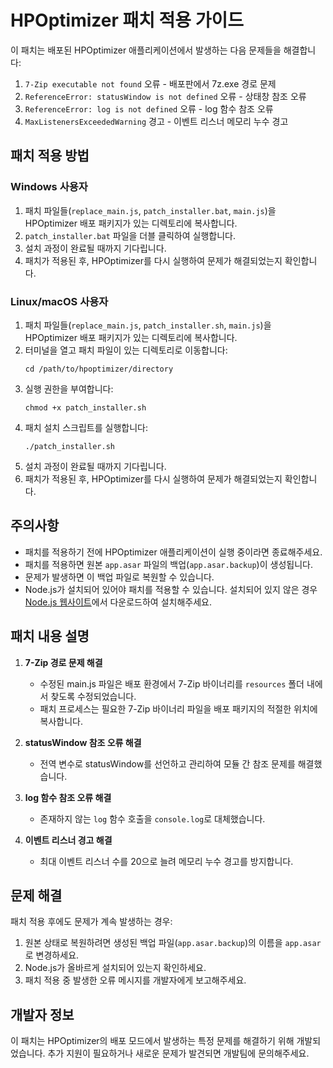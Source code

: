 # HPOptimizer 패치 적용 가이드

이 패치는 배포된 HPOptimizer 애플리케이션에서 발생하는 다음 문제들을 해결합니다:

1. `7-Zip executable not found` 오류 - 배포판에서 7z.exe 경로 문제
2. `ReferenceError: statusWindow is not defined` 오류 - 상태창 참조 오류
3. `ReferenceError: log is not defined` 오류 - log 함수 참조 오류
4. `MaxListenersExceededWarning` 경고 - 이벤트 리스너 메모리 누수 경고

## 패치 적용 방법

### Windows 사용자

1. 패치 파일들(`replace_main.js`, `patch_installer.bat`, `main.js`)을 HPOptimizer 배포 패키지가 있는 디렉토리에 복사합니다.
2. `patch_installer.bat` 파일을 더블 클릭하여 실행합니다.
3. 설치 과정이 완료될 때까지 기다립니다.
4. 패치가 적용된 후, HPOptimizer를 다시 실행하여 문제가 해결되었는지 확인합니다.

### Linux/macOS 사용자

1. 패치 파일들(`replace_main.js`, `patch_installer.sh`, `main.js`)을 HPOptimizer 배포 패키지가 있는 디렉토리에 복사합니다.
2. 터미널을 열고 패치 파일이 있는 디렉토리로 이동합니다:
   ```
   cd /path/to/hpoptimizer/directory
   ```
3. 실행 권한을 부여합니다:
   ```
   chmod +x patch_installer.sh
   ```
4. 패치 설치 스크립트를 실행합니다:
   ```
   ./patch_installer.sh
   ```
5. 설치 과정이 완료될 때까지 기다립니다.
6. 패치가 적용된 후, HPOptimizer를 다시 실행하여 문제가 해결되었는지 확인합니다.

## 주의사항

- 패치를 적용하기 전에 HPOptimizer 애플리케이션이 실행 중이라면 종료해주세요.
- 패치를 적용하면 원본 `app.asar` 파일의 백업(`app.asar.backup`)이 생성됩니다.
- 문제가 발생하면 이 백업 파일로 복원할 수 있습니다.
- Node.js가 설치되어 있어야 패치를 적용할 수 있습니다. 설치되어 있지 않은 경우 [Node.js 웹사이트](https://nodejs.org/)에서 다운로드하여 설치해주세요.

## 패치 내용 설명

1. **7-Zip 경로 문제 해결**
   - 수정된 main.js 파일은 배포 환경에서 7-Zip 바이너리를 `resources` 폴더 내에서 찾도록 수정되었습니다.
   - 패치 프로세스는 필요한 7-Zip 바이너리 파일을 배포 패키지의 적절한 위치에 복사합니다.

2. **statusWindow 참조 오류 해결**
   - 전역 변수로 statusWindow를 선언하고 관리하여 모듈 간 참조 문제를 해결했습니다.

3. **log 함수 참조 오류 해결**
   - 존재하지 않는 `log` 함수 호출을 `console.log`로 대체했습니다.

4. **이벤트 리스너 경고 해결**
   - 최대 이벤트 리스너 수를 20으로 늘려 메모리 누수 경고를 방지합니다.

## 문제 해결

패치 적용 후에도 문제가 계속 발생하는 경우:

1. 원본 상태로 복원하려면 생성된 백업 파일(`app.asar.backup`)의 이름을 `app.asar`로 변경하세요.
2. Node.js가 올바르게 설치되어 있는지 확인하세요.
3. 패치 적용 중 발생한 오류 메시지를 개발자에게 보고해주세요.

## 개발자 정보

이 패치는 HPOptimizer의 배포 모드에서 발생하는 특정 문제를 해결하기 위해 개발되었습니다. 추가 지원이 필요하거나 새로운 문제가 발견되면 개발팀에 문의해주세요. 